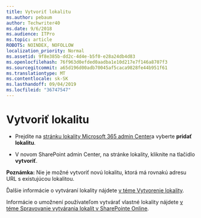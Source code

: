 ```yaml
---
title: Vytvoriť lokalitu
ms.author: pebaum
author: Techwriter40
ms.date: 9/6/2018
ms.audience: ITPro
ms.topic: article
ROBOTS: NOINDEX, NOFOLLOW
localization_priority: Normal
ms.assetid: 9f8e385b-dd2c-4d4e-b5f0-e28a24db4d83
ms.openlocfilehash: 76f963d0efded0aadba1e10d217e7f146a8707f3
ms.sourcegitcommit: a65d196d00adb70045af5caca9828fe44b951f61
ms.translationtype: MT
ms.contentlocale: sk-SK
ms.lasthandoff: 09/04/2019
ms.locfileid: "36747547"
---
```

# <a name="create-a-site"></a>Vytvoriť lokalitu

- Prejdite na [stránku lokality Microsoft 365 admin Center](https://portal.office.com/adminportal/home#/SitesList)a vyberte **pridať lokalitu**. 
    
- V novom SharePoint admin Center, na stránke lokality, kliknite na tlačidlo **vytvoriť**. 
    
 **Poznámka:** Nie je možné vytvoriť novú lokalitu, ktorá má rovnakú adresu URL s existujúcou lokalitou. 
  
Ďalšie informácie o vytváraní lokality nájdete [v téme Vytvorenie lokality](https://go.microsoft.com/fwlink/?linkid=866295).
  
Informácie o umožnení používateľom vytvárať vlastné lokality nájdete [v téme Spravovanie vytvárania lokalít v SharePointe Online](https://go.microsoft.com/fwlink/?linkid=866296).
  


